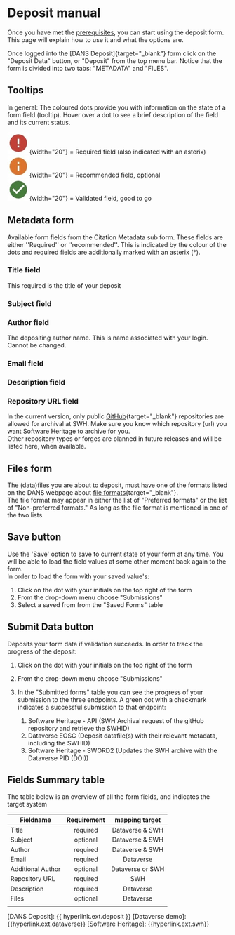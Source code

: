 Deposit manual
===========

Once you have met the [prerequisites](research_prerequisites.md), you can start using the deposit form.  
This page will explain how to use it and what the options are.  

Once logged into the [DANS Deposit]{target="_blank"} form click on the "Deposit Data" button, or "Deposit" from the top menu bar.
Notice that the form is divided into two tabs: "METADATA" and "FILES".

## Tooltips
In general: The coloured dots provide you with information on the state of a form field (tooltip).
Hover over a dot to see a brief description of the field and its current status.   

![Red dot](red_dot.jpg){width="20"} = Required field (also indicated with an asterix)  
![Orange dot](orange_dot.jpg){width="20"} = Recommended field, optional   
![Green dot](green_dot.jpg){width="20"} = Validated field, good to go


## Metadata form
Available form fields from the Citation Metadata sub form.
These fields are either ''Required'' or ''recommended''. This is indicated by the colour of the dots and required fields are additionally marked with an asterix (*).

### Title field
This required is the title of your deposit
### Subject field

### Author field
The depositing author name. This is name associated with your login. Cannot be changed.

### Email field

### Description field

### Repository URL field
In the current version, only public [GitHub](https://github.com/){target="_blank"} repositories are allowed for archival at SWH. Make sure you know which repository (url) you want Software Heritage to archive for you.     
Other repository types or forges are planned in future releases and will be listed here, when available.

## Files form
The (data)files you are about to deposit, must have one of the formats listed on the DANS webpage about [file formats](https://dans.knaw.nl/en/file-formats/){target="_blank"}.  
The file format may appear in either the list of "Preferred formats" or the list of "Non-preferred formats." As long as the file format is mentioned in one of the two lists.

## Save button
Use the 'Save' option to save to current state of your form at any time. You will be able to load the field values at some other moment back again to the form.  
In order to load the form with your saved value's:  

1. Click on the dot with your initials on the top right of the form
2. From the drop-down menu choose "Submissions"
3. Select a saved from from the "Saved Forms" table

## Submit Data button
Deposits your form data if validation succeeds.
In order to track the progress of the deposit:

1. Click on the dot with your initials on the top right of the form 
2. From the drop-down menu choose "Submissions"
3. In the "Submitted forms" table you can see the progress of your submission to the three endpoints. A green dot with a checkmark indicates a successful submission to that endpoint:

    1. Software Heritage - API (SWH Archival request of the gitHub repository and retrieve the SWHID)
    2. Dataverse EOSC (Deposit datafile(s) with their relevant metadata, including the SWHID)
    3. Software Heritage - SWORD2 (Updates the SWH archive with the Dataverse PID (DOI))


## Fields Summary table
The table below is an overview of all the form fields, and indicates the target system

| Fieldname         | Requirement |  mapping target  |
|-------------------|:-----------:|:----------------:|
| Title             |  required   | Dataverse & SWH  |
| Subject           |  optional   | Dataverse & SWH  |
| Author            |  required   | Dataverse & SWH  |
| Email             |  required   |    Dataverse     |
| Additional Author |  optional   | Dataverse or SWH |
| Repository URL    |  required   |       SWH        |
| Description       |  required   |    Dataverse     |
| Files             |  optional   |    Dataverse     |
|                   |             |                  |


[DANS Deposit]: {{ hyperlink.ext.deposit }}
[Dataverse demo]: {{hyperlink.ext.dataverse}}
[Software Heritage]: {{hyperlink.ext.swh}}
